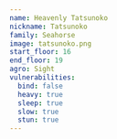 ```yaml
---
name: Heavenly Tatsunoko
nickname: Tatsunoko
family: Seahorse
image: tatsunoko.png
start_floor: 16
end_floor: 19
agro: Sight
vulnerabilities:
  bind: false
  heavy: true
  sleep: true
  slow: true
  stun: true
---
```

